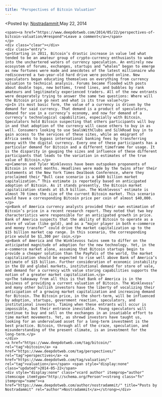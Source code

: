 ```yaml
---
title: "Perspectives of Bitcoin Valuation"
---
```


<article class="post-listing post-5684 post type-post status-publish format-standard has-post-thumbnail hentry  tag-bitcoin tag-perspectives tag-valuation">
<<span>Posted by: <a href="https://www.deepdotweb.com/author/nostradammit/" title="">Nostradammit </a></span>
    <span>May 22, 2014</span>
    
    <span><a href="https://www.deepdotweb.com/2014/05/22/perspectives-of-bitcoin-valuation/#respond">Leave a comment</a></span>
    </p>
    <div class="clear"></div>
    <div class="entry">
    <p>Starting in 2011, Bitcoin’s drastic increase in value led what tended to be an amateur group of crypto-currency enthusiasts to wade into the unchartered waters of currency speculation. An entirely new ecosystem of forums, exchanges, startups and “whales” began to emerge as new fortunes were made and anecdotes of the latest millionaire who rediscovered a two-year-old hard drive were posted online. New speculators began educating themselves on everything from currency valuation to technical analysis. Forums became flooded with posts about double tops, new bottoms, trend lines, and bubbles by rank amateurs and legitimately experienced traders. All of the new entrants were desperately trying to answer the same two questions: Where will the Bitcoin price go next and what is its true value?</p>
    <p>In its most basic form, the value of a currency is driven by the demand for said currency. That demand is a product of speculators, demand for use in a currency’s economy, and now for demand of a currency’s technological capabilities, especially with Bitcoin. Speculators hold Bitcoin suspecting that others participants will buy in and that adoption of the currency will cause others to buy in as well. Consumers looking to use SealsWithClubs and SilkRoad buy in to gain access to the services of these sites, while an emigrant of Africa seeks to bypass international banking fees by transferring money with the digital currency. Every one of these participants has a particular demand for Bitcoin and a different timeframe for usage. It is the disparity in gauging the sizes and influence of these different participants that leads to the variation in estimates of the true value of Bitcoin.</p>
    <p>Cameron and Tyler Winklevoss have been outspoken proponents of Bitcoin in recent months. Headlines were made by the twins after their statements at the New York Times Dealbook Conference, where they proclaimed their “Bull case scenario is a $400 billion market capitalization.” This estimate is reportedly based on anticipated adoption of Bitcoin. As it stands presently, the Bitcoin market capitalization stands at $5.9 billion. The Winklevoss’ estimate is almost 70 times the size of the current Bitcoin market. This scenario would have a corresponding Bitcoin price per coin of almost $40,000.</p>
    <p>Bank of America currency analysts provided their own estimation of Bitcoin’s price in a recent research report. They noted that two key characteristics were responsible for an anticipated growth in price. Bank of America suspects that the ability of Bitcoin to operate as a store of value (like gold), and as a “major player in both e-commerce and money transfer” could drive the market capitalization up to the $15 billion market cap range. In this scenario, the corresponding price would be $1,300 per coin.</p>
    <p>Bank of America and the Winklevoss twins seem to differ on the anticipated magnitude of adoption for the new technology. Yet, in the e-commerce market alone, assuming that Bitcoin startups begin to provide a cheaper solution than the PayPals of the world, the market capitalization should be expected to rise well above Bank of America’s estimate of $15 billion. Further consideration of economic instability in the EU and global markets, institutional demand for store of vale, and demand for a currency with value storing capabilities supports the notion of a greater market capitalization.</p>
    <p>The takeaway from all this is that Bank of America is in the business of providing a current valuation of Bitcoin. The Winklevoss’ and many other bullish investors have the liberty of vocalizing their anticipation of a growing market capitalization and increasing demand for Bitcoin. The Bitcoin price, in the short-term, will be influenced by adoption, startups, government reaction, speculators, and institutional investors. Timing when these entrants will occur is impossible, but their entrance inevitable. Young speculators will continue to buy and sell on the exchanges in an insatiable effort to time market movements. Yet, as shrewd investors have taught us, looking for an undervalued asset for a long-term investment is the best practice. Bitcoin, through all of the craze, speculation, and misunderstanding of the present climate, is an investment for the long-term.</p>
    </div>
    <a href="https://www.deepdotweb.com/tag/bitcoin/" rel="tag">bitcoin</a> <a href="https://www.deepdotweb.com/tag/perspectives/" rel="tag">perspectives</a> <a href="https://www.deepdotweb.com/tag/valuation/" rel="tag">valuation</a></span> <span style="display:none" class="updated">2014-05-22</span>
    <div style="display:none" class="vcard author" itemprop="author" itemscope itemtype="http://schema.org/Person"><strong class="fn" itemprop="name"><a href="https://www.deepdotweb.com/author/nostradammit/" title="Posts by Nostradammit" rel="author">Nostradammit</a></strong></div>
    
